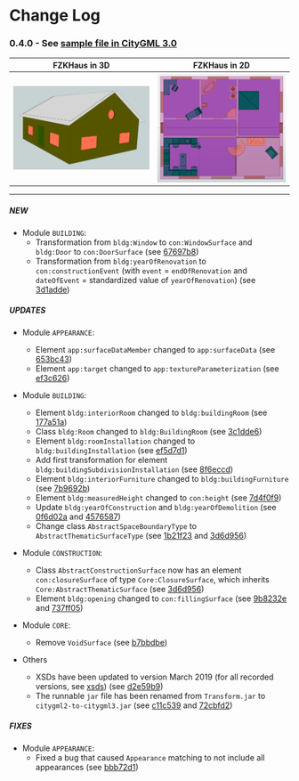 # Change Log

### 0.4.0 - See [sample file in CityGML 3.0](output/FZKHaus_v3.gml)

FZKHaus in 3D              |  FZKHaus in 2D
:-------------------------:|:-------------------------:
![FZKHaus in 3D](images/FZKHaus_201903_3D.png "FZKHaus in 3D")  |  ![FZKHaus in 2D](images/FZKHaus_201903_2D.png "FZKHaus in 2D")

---------

##### NEW

* Module `BUILDING`:
    * Transformation from `bldg:Window` to `con:WindowSurface` and `bldg:Door` to `con:DoorSurface` (see [67697b8](https://github.com/tum-gis/citygml2-to-citygml3/commit/67697b8473e6d6858375d49a116dd5da77da283c))
    * Transformation from `bldg:yearOfRenovation` to `con:constructionEvent` (with ``event`` = `endOfRenovation` and `dateOfEvent` = standardized value of `yearOfRenovation`) (see [3d1adde](https://github.com/tum-gis/citygml2-to-citygml3/commit/3d1addebce9483bbbb2d33902339d7d2cad45f94))

##### UPDATES

* Module `APPEARANCE`:
    * Element `app:surfaceDataMember` changed to `app:surfaceData` (see [653bc43](https://github.com/tum-gis/citygml2-to-citygml3/commit/653bc43b9922fcae75cbbaf5f59048d6ee15cf34))
    * Element `app:target` changed to `app:textureParameterization` (see [ef3c626](https://github.com/tum-gis/citygml2-to-citygml3/commit/ef3c626d1c54a168687357c9625a6b0794cac7de))
    
* Module `BUILDING`:
    * Element `bldg:interiorRoom` changed to `bldg:buildingRoom` (see [177a51a](https://github.com/tum-gis/citygml2-to-citygml3/commit/177a51a09fc26a043fe1dad479eb43001503986c))
    * Class `bldg:Room` changed to `bldg:BuildingRoom` (see [3c1dde6](https://github.com/tum-gis/citygml2-to-citygml3/commit/3c1dde6cd463cc3c064cb2a98c87fddf00141e74))
    * Element `bldg:roomInstallation` changed to `bldg:buildingInstallation` (see [ef5d7d1](https://github.com/tum-gis/citygml2-to-citygml3/commit/ef5d7d1d932ff77d7188223fe12d866a5f7d7d68))
    * Add first transformation for element `bldg:buildingSubdivisionInstallation` (see [8f6eccd](https://github.com/tum-gis/citygml2-to-citygml3/commit/8f6eccda392d2e54935ddf4d4497b0c0f0ed89a2))
    * Element `bldg:interiorFurniture` changed to `bldg:buildingFurniture` (see [7b9692b](https://github.com/tum-gis/citygml2-to-citygml3/commit/7b9692b60277f20dda486eb9087f972715b48baf))
    * Element `bldg:measuredHeight` changed to `con:height` (see [7d4f0f9](https://github.com/tum-gis/citygml2-to-citygml3/commit/7d4f0f909c8e8e40617ffee7c2e1a1238e7dee30))
    * Update `bldg:yearOfConstruction` and `bldg:yearOfDemolition` (see [0f6d02a](https://github.com/tum-gis/citygml2-to-citygml3/commit/0f6d02af0a55ceb1a10241287d082b165c63b7fc) and [4576587](https://github.com/tum-gis/citygml2-to-citygml3/commit/45765877ffe0a60231cbe20c4dab3c363bad3404))
    * Change class `AbstractSpaceBoundaryType` to `AbstractThematicSurfaceType` (see [1b21f23](https://github.com/tum-gis/citygml2-to-citygml3/commit/1b21f23d418a3e9b1cdc04e3d838325bce9ac513) and [3d6d956](https://github.com/tum-gis/citygml2-to-citygml3/commit/3d6d9564a2882e3099002d1e9aa493ba4cba9500))
        
* Module `CONSTRUCTION`:
    * Class `AbstractConstructionSurface` now has an element `con:closureSurface` of type `Core:ClosureSurface`, which inherits `Core:AbstractThematicSurface` (see [3d6d956](https://github.com/tum-gis/citygml2-to-citygml3/commit/3d6d9564a2882e3099002d1e9aa493ba4cba9500))
    * Element `bldg:opening` changed to `con:fillingSurface` (see [9b8232e](https://github.com/tum-gis/citygml2-to-citygml3/commit/9b8232ebb1ced58c472c5888a16440ad2fe89a29) and [737ff05](https://github.com/tum-gis/citygml2-to-citygml3/commit/737ff05d9e1e039b30ca2dcccd97b39880f384f1))

* Module `CORE`:
    * Remove `VoidSurface` (see [b7bbdbe](https://github.com/tum-gis/citygml2-to-citygml3/commit/b7bbdbeffe38398d09fe0305078c10d6524e6f86))
    
* Others
    * XSDs have been updated to version March 2019 (for all recorded versions, see [xsds](xsds)) (see [d2e59b9](https://github.com/tum-gis/citygml2-to-citygml3/commit/d2e59b9a03daa41cc09b5f145350594b58680ef7))
    * The runnable `jar` file has been renamed from `Transform.jar` to `citygml2-to-citygml3.jar` (see [c11c539](https://github.com/tum-gis/citygml2-to-citygml3/commit/c11c539c1c05d608fc04c3f45a1cad9e60d75af2) and [72cbfd2](https://github.com/tum-gis/citygml2-to-citygml3/commit/72cbfd2fb1772ab2a07aa4a3af4615f77cfa2096))
    
##### FIXES

* Module `APPEARANCE`:
    * Fixed a bug that caused `Appearance` matching to not include all appearances (see [bbb72d1](https://github.com/tum-gis/citygml2-to-citygml3/commit/bbb72d19ada22d59790ed0a2dca421432e187e68))